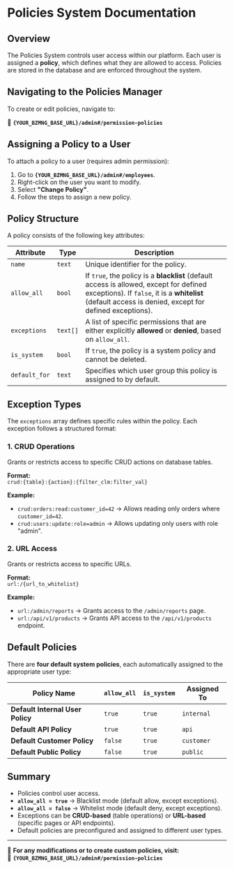 # Policies System Documentation

## Overview

The Policies System controls user access within our platform. Each user is assigned a **policy**, which defines what they are allowed to access. Policies are stored in the database and are enforced throughout the system.

## Navigating to the Policies Manager

To create or edit policies, navigate to:

📍 **`{YOUR_BZMNG_BASE_URL}/admin#/permission-policies`**

## Assigning a Policy to a User

To attach a policy to a user (requires admin permission):

1. Go to **`{YOUR_BZMNG_BASE_URL}/admin#/employees`**.
2. Right-click on the user you want to modify.
3. Select **"Change Policy"**.
4. Follow the steps to assign a new policy.

## Policy Structure

A policy consists of the following key attributes:

| Attribute    | Type     | Description |
|-------------|---------|-------------|
| `name`      | `text`  | Unique identifier for the policy. |
| `allow_all` | `bool`  | If `true`, the policy is a **blacklist** (default access is allowed, except for defined exceptions). If `false`, it is a **whitelist** (default access is denied, except for defined exceptions). |
| `exceptions` | `text[]` | A list of specific permissions that are either explicitly **allowed** or **denied**, based on `allow_all`. |
| `is_system` | `bool`  | If `true`, the policy is a system policy and cannot be deleted. |
| `default_for` | `text` | Specifies which user group this policy is assigned to by default. |

## Exception Types

The `exceptions` array defines specific rules within the policy. Each exception follows a structured format:

### **1. CRUD Operations**
Grants or restricts access to specific CRUD actions on database tables.

**Format:**  
`crud:{table}:{action}:{filter_clm:filter_val}`

**Example:**  
- `crud:orders:read:customer_id=42` → Allows reading only orders where `customer_id=42`.
- `crud:users:update:role=admin` → Allows updating only users with role "admin".

### **2. URL Access**
Grants or restricts access to specific URLs.

**Format:**  
`url:/{url_to_whitelist}`

**Example:**  
- `url:/admin/reports` → Grants access to the `/admin/reports` page.
- `url:/api/v1/products` → Grants API access to the `/api/v1/products` endpoint.

## Default Policies

There are **four default system policies**, each automatically assigned to the appropriate user type:

| Policy Name                   | `allow_all` | `is_system` | Assigned To  |
|--------------------------------|------------|------------|--------------|
| **Default Internal User Policy** | `true`     | `true`     | `internal`   |
| **Default API Policy**          | `true`     | `true`     | `api`        |
| **Default Customer Policy**      | `false`    | `true`     | `customer`   |
| **Default Public Policy**        | `false`    | `true`     | `public`     |

## Summary

- Policies control user access.
- **`allow_all = true`** → Blacklist mode (default allow, except exceptions).
- **`allow_all = false`** → Whitelist mode (default deny, except exceptions).
- Exceptions can be **CRUD-based** (table operations) or **URL-based** (specific pages or API endpoints).
- Default policies are preconfigured and assigned to different user types.

---
🚀 **For any modifications or to create custom policies, visit:**  
📍 **`{YOUR_BZMNG_BASE_URL}/admin#/permission-policies`**

